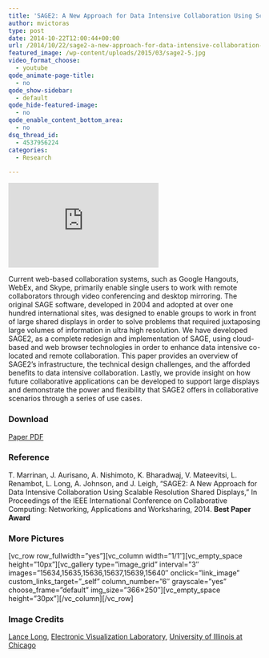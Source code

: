 ```yaml
---
title: 'SAGE2: A New Approach for Data Intensive Collaboration Using Scalable Resolution Shared Displays'
author: mvictoras
type: post
date: 2014-10-22T12:00:44+00:00
url: /2014/10/22/sage2-a-new-approach-for-data-intensive-collaboration-using-scalable-resolution-shared-displays/
featured_image: /wp-content/uploads/2015/03/sage2-5.jpg
video_format_choose:
  - youtube
qode_animate-page-title:
  - no
qode_show-sidebar:
  - default
qode_hide-featured-image:
  - no
qode_enable_content_bottom_area:
  - no
dsq_thread_id:
  - 4537956224
categories:
  - Research

---
```

<div class="wp-caption alignright">
  <p>
    <iframe width="300" height="169" src="https://www.youtube.com/embed/ZHm6wdPP1RY?feature=oembed" frameborder="0" allowfullscreen></iframe>
  </p>
</div>

Current web-based collaboration systems, such as Google Hangouts, WebEx, and Skype, primarily enable single users to work with remote collaborators through video conferencing and desktop mirroring. The original SAGE software, developed in 2004 and adopted at over one hundred international sites, was designed to enable groups to work in front of large shared displays in order to solve problems that required juxtaposing large volumes of information in ultra high resolution. We have developed SAGE2, as a complete redesign and implementation of SAGE, using cloud-based and web browser technologies in order to enhance data intensive co-located and remote collaboration. This paper provides an overview of SAGE2’s infrastructure, the technical design challenges, and the afforded benefits to data intensive collaboration. Lastly, we provide insight on how future collaborative applications can be developed to support large displays and demonstrate the power and flexibility that SAGE2 offers in collaborative scenarios through a series of use cases.

### Download

<span data-type="normal"  class="qode_icon_shortcode  q_font_awsome_icon   " style=" "><i class="qode_icon_font_awesome fa fa-file-pdf-o qode_icon_element" style="" ></i></span> [Paper PDF][1]

### Reference

T. Marrinan, J. Aurisano, A. Nishimoto, K. Bharadwaj, V. Mateevitsi, L. Renambot, L. Long, A. Johnson, and J. Leigh, &#8220;SAGE2: A New Approach for Data Intensive Collaboration Using Scalable Resolution Shared Displays,&#8221; In Proceedings of the IEEE International Conference on Collaborative Computing: Networking, Applications and Worksharing, 2014. **Best Paper Award**

### More Pictures

\[vc\_row row\_fullwidth=&#8221;yes&#8221;\]\[vc\_column width=&#8221;1/1&#8243;\]\[vc\_empty\_space height=&#8221;10px&#8221;\]\[vc\_gallery type=&#8221;image\_grid&#8221; interval=&#8221;3&#8243; images=&#8221;15634,15635,15636,15637,15639,15640&#8243; onclick=&#8221;link\_image&#8221; custom\_links\_target=&#8221;\_self&#8221; column\_number=&#8221;6&#8243; grayscale=&#8221;yes&#8221; choose\_frame=&#8221;default&#8221; img\_size=&#8221;366&#215;250&#8243;\]\[vc\_empty\_space height=&#8221;30px&#8221;\]\[/vc\_column\][/vc\_row]

### Image Credits

[Lance Long][2], [Electronic Visualization Laboratory][3], [University of Illinois at Chicago][4]

 [1]: http://www.vmateevitsi.com/wp-content/uploads/2015/03/collaborate_com2014-camera_ready-2.pdf
 [2]: http://www.lancesstudio.com/
 [3]: http://www.evl.uic.edu
 [4]: http://www.uic.edu